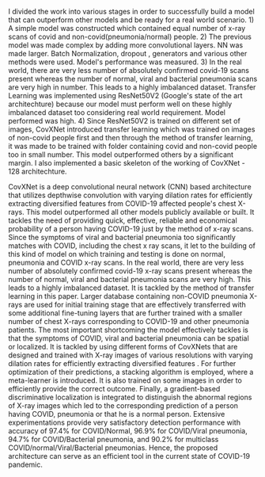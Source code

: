 I divided the work into various stages in order to successfully build a model that can outperform other models and be ready for a real world scenario. 1) A simple model was constructed which contained equal number of x-ray scans of covid and non-covid(pneumonia/normal) people. 2) The previous model was made complex by adding more convolutional layers. NN was made larger. Batch Normalization, dropout , generators and various other methods were used. Model's performance was measured. 3) In the real world, there are very less number of absolutely confirmed covid-19 scans present whereas the number of normal, viral and bacterial pneumonia scans are very high in number. This leads to a highly imbalanced dataset. Transfer Learning was implemented using ResNet50V2 (Google's state of the art architechture) because our model must perform well on these highly imbalanced dataset too considering real world requirement. Model performed was high. 4) Since ResNet50V2 is trained on different set of images, CovXNet introduced transfer learning which was trained on images of non-covid people first and then through the method of transfer learning, it was made to be trained with folder containing covid and non-covid people too in small number. This model outperformed others by a significant margin. I also implemented a basic skeleton of the working of CovXNet - 128 architechture.


CovXNet is a deep convolutional neural network (CNN) based architecture that utilizes depthwise convolution with varying dilation rates for efficiently extracting diversified features from COVID-19 affected people's chest X-rays. This model outperformed all other models publicly available or built. It tackles the need of providing quick, effective, reliable and economical probability of a person having COVID-19 just by the method of x-ray scans. Since the symptoms of viral and bacterial pneumonia too significantly matches with COVID, including the chest x ray scans, it let to the building of this kind of model on which training and testing is done on normal, pneumonia and COVID x-ray scans. In the real world, there are very less number of absolutely confirmed covid-19 x-ray scans present whereas the number of normal, viral and bacterial pneumonia scans are very high. This leads to a highly imbalanced dataset. It is tackled by the method of transfer learning in this paper. Larger database containing non-COVID pneumonia X-rays are used for initial training stage that are effectively transferred with some additional fine-tuning layers that are further trained with a smaller number of chest X-rays corresponding to COVID-19 and other pneumonia patients. The most important shortcoming the model effectively tackles is that the symptoms of COVID, viral and bacterial pneumonia can be spatial or localized. It is tackled by using different forms of CovXNets that are designed and trained with X-ray images of various resolutions with varying dilation rates for efficiently extracting diversified features . For further optimization of their predictions, a stacking algorithm is employed, where a meta-learner is introduced. It is also trained on some images in order to efficiently provide the correct outcome. Finally, a gradient-based discriminative localization is integrated to distinguish the abnormal regions of X-ray images which led to the corresponding prediction of a person having COVID, pneumonia or that he is a normal person. Extensive experimentations provide very satisfactory detection performance with accuracy of 97.4% for COVID/Normal, 96.9% for COVID/Viral pneumonia, 94.7% for COVID/Bacterial pneumonia, and 90.2% for multiclass COVID/normal/Viral/Bacterial pneumonias. Hence, the proposed architecture can serve as an efficient tool in the current state of COVID-19 pandemic.
